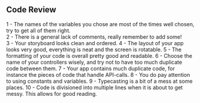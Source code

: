 ## Code Review
  
1 - The names of the variables you chose are most of the times well chosen, try to get all of them right.  
2 - There is a general lack of comments, really remember to add some!  
3 - Your storyboard looks clean and ordered.
4 - The layout of your app looks very good, everything is neat and the screen is rotatable.
5 - The formatting of your code is overall pretty good and readable.
6 - Choose the name of your controllers wisely, and try not to have too much duplicate code between them.
7 - Your app contains much duplicate code, for instance the pieces of code that handle API-calls.
8 - You do pay attention to using constants and variables.
9 - Typecasting is a bit of a mess at some places.
10 - Code is divisioned into multiple lines when it is about to get messy. This allows for good reading.
